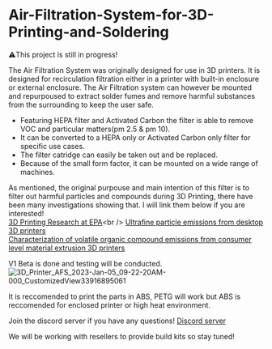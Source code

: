 # Air-Filtration-System-for-3D-Printing-and-Soldering

⚠️This project is still in progress!

The Air Filtration System was originally designed for use in 3D printers.
It is designed for recirculation filtration either in a printer with built-in enclosure or external enclosure.
The Air Filtration system can however be mounted and repurpoused to extract solder fumes and remove harmful substances from the surrounding to keep the user safe. 

- Featuring HEPA filter and Activated Carbon the filter is able to remove VOC and particular matters(pm 2.5 & pm 10).
- It can be converted to a HEPA only or Activated Carbon only filter for specific use cases.
- The filter catridge can easily be taken out and be replaced.
- Because of the small form factor, it can be mounted on a wide range of machines. 

As mentioned, the original purpouse and main intention of this filter is to filter out harmful particles and compounds during 3D Printing, there have been many investigations showing that. I will link them below if you are interested!<br />
[3D Printing Research at EPA](https://www.epa.gov/chemical-research/3d-printing-research-epa#:~:text=Studies%20have%20found%20that%20the,to%20human%20health%20when%20inhaled.)<br />
[Ultrafine particle emissions from desktop 3D printers](https://www.sciencedirect.com/science/article/pii/S1352231013005086)<br />
[Characterization of volatile organic compound emissions from consumer level material extrusion 3D printers](https://www.sciencedirect.com/science/article/pii/S0360132319304196)


V1 Beta is done and testing will be conducted. 
![3D_Printer_AFS_2023-Jan-05_09-22-20AM-000_CustomizedView33916895061](https://user-images.githubusercontent.com/120485197/210754546-a73e5cec-fcf7-4ec5-8181-5ce9adc8eee0.png)

It is reccomended to print the parts in ABS, PETG will work but ABS is reccomended for enclosed printer or high heat environment. 

Join the discord server if you have any questions! [Discord server](https://discord.gg/GWHTsEvbd3)

We will be working with resellers to provide build kits so stay tuned!